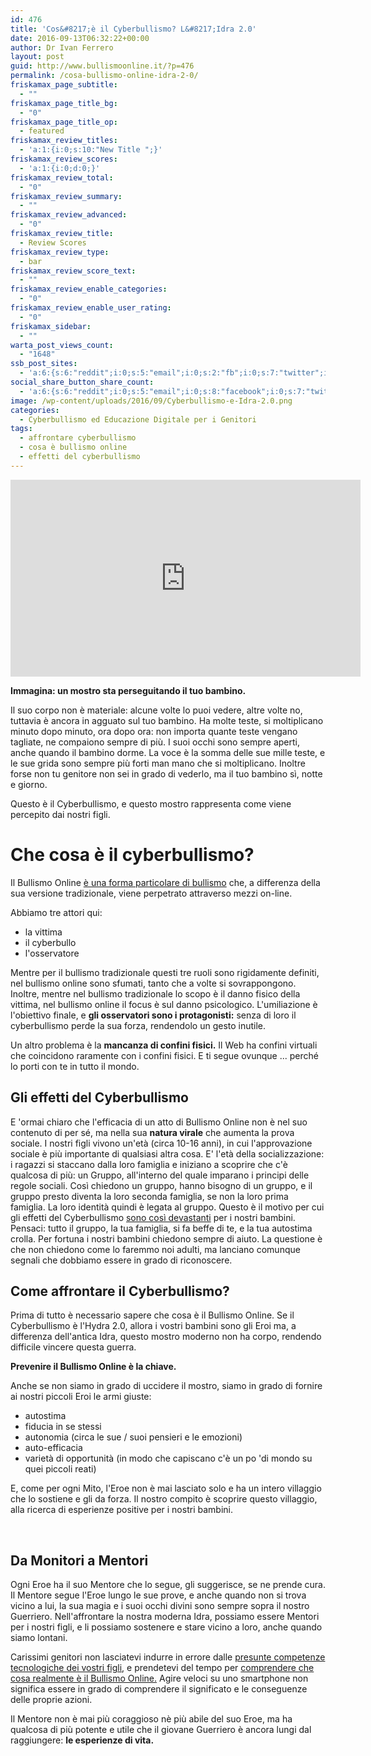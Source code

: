 ```yaml
---
id: 476
title: 'Cos&#8217;è il Cyberbullismo? L&#8217;Idra 2.0'
date: 2016-09-13T06:32:22+00:00
author: Dr Ivan Ferrero
layout: post
guid: http://www.bullismoonline.it/?p=476
permalink: /cosa-bullismo-online-idra-2-0/
friskamax_page_subtitle:
  - ""
friskamax_page_title_bg:
  - "0"
friskamax_page_title_op:
  - featured
friskamax_review_titles:
  - 'a:1:{i:0;s:10:"New Title ";}'
friskamax_review_scores:
  - 'a:1:{i:0;d:0;}'
friskamax_review_total:
  - "0"
friskamax_review_summary:
  - ""
friskamax_review_advanced:
  - "0"
friskamax_review_title:
  - Review Scores
friskamax_review_type:
  - bar
friskamax_review_score_text:
  - ""
friskamax_review_enable_categories:
  - "0"
friskamax_review_enable_user_rating:
  - "0"
friskamax_sidebar:
  - ""
warta_post_views_count:
  - "1648"
ssb_post_sites:
  - 'a:6:{s:6:"reddit";i:0;s:5:"email";i:0;s:2:"fb";i:0;s:7:"twitter";i:1;s:5:"gplus";i:1;s:9:"pinterest";i:0;}'
social_share_button_share_count:
  - 'a:6:{s:6:"reddit";i:0;s:5:"email";i:0;s:8:"facebook";i:0;s:7:"twitter";i:1;s:11:"google-plus";i:1;s:9:"pinterest";i:0;}'
image: /wp-content/uploads/2016/09/Cyberbullismo-e-Idra-2.0.png
categories:
  - Cyberbullismo ed Educazione Digitale per i Genitori
tags:
  - affrontare cyberbullismo
  - cosa è bullismo online
  - effetti del cyberbullismo
---
```

<iframe src="https://www.youtube-nocookie.com/embed/fK8LrzzC4-8" width="560" height="315" frameborder="0" allowfullscreen="allowfullscreen"></iframe>

<strong>Immagina: un mostro sta perseguitando il tuo bambino.</strong>

Il suo corpo non è materiale: alcune volte lo puoi vedere, altre volte no, tuttavia è ancora in agguato sul tuo bambino.
Ha molte teste, si moltiplicano minuto dopo minuto, ora dopo ora: non importa quante teste vengano tagliate, ne compaiono sempre di più.
I suoi occhi sono sempre aperti, anche quando il bambino dorme.
La voce è la somma delle sue mille teste, e le sue grida sono sempre più forti man mano che si moltiplicano.
Inoltre forse non tu genitore non sei in grado di vederlo, ma il tuo bambino sì, notte e giorno.

Questo è il Cyberbullismo, e questo mostro rappresenta come viene percepito dai nostri figli.
<h1>Che cosa è il cyberbullismo?</h1>
Il Bullismo Online <a href="http://www.bullismoonline.it/cyberbullismo-convergenza-di-un-disagio-la-conferenza/">è una forma particolare di bullismo</a> che, a differenza della sua versione tradizionale, viene perpetrato attraverso mezzi on-line.

Abbiamo tre attori qui:
<ul>
 	<li>la vittima</li>
 	<li>il cyberbullo</li>
 	<li>l'osservatore</li>
</ul>
Mentre per il bullismo tradizionale questi tre ruoli sono rigidamente definiti, nel bullismo online sono sfumati, tanto che a volte si sovrappongono.
Inoltre, mentre nel bullismo tradizionale lo scopo è il danno fisico della vittima, nel bullismo online il focus è sul danno psicologico.
L'umiliazione è l'obiettivo finale, e <strong>gli osservatori sono i protagonisti:</strong> senza di loro il cyberbullismo perde la sua forza, rendendolo un gesto inutile.

Un altro problema è la <strong>mancanza di confini fisici.</strong> Il Web ha confini virtuali che coincidono raramente con i confini fisici.
E ti segue ovunque ... perché lo porti con te in tutto il mondo.
<h2>Gli effetti del Cyberbullismo</h2>
E 'ormai chiaro che l'efficacia di un atto di Bullismo Online non è nel suo contenuto di per sé, ma nella sua <strong>natura virale</strong> che aumenta la prova sociale.
I nostri figli vivono un'età (circa 10-16 anni), in cui l'approvazione sociale è più importante di qualsiasi altra cosa.
E' l'età della socializzazione: i ragazzi si staccano dalla loro famiglia e iniziano a scoprire che c'è qualcosa di più: un Gruppo, all'interno del quale imparano i principi delle regole sociali.
Così chiedono un gruppo, hanno bisogno di un gruppo, e il gruppo presto diventa la loro seconda famiglia, se non la loro prima famiglia.
La loro identità quindi è legata al gruppo.
Questo è il motivo per cui gli effetti del Cyberbullismo <a href="http://www.bullismoonline.it/cyberbulllismo-e-bullismo-tradizionale-mass-media/">sono così devastanti</a> per i nostri bambini.
Pensaci: tutto il gruppo, la tua famiglia, si fa beffe di te, e la tua autostima crolla.
Per fortuna i nostri bambini chiedono sempre di aiuto.
La questione è che non chiedono come lo faremmo noi adulti, ma lanciano comunque segnali che dobbiamo essere in grado di riconoscere.
<h2>Come affrontare il Cyberbullismo?</h2>
Prima di tutto è necessario sapere che cosa è il Bullismo Online.
Se il Cyberbullismo è l'Hydra 2.0, allora i vostri bambini sono gli Eroi ma, a differenza dell'antica Idra, questo mostro moderno non ha corpo, rendendo difficile vincere questa guerra.

<strong>Prevenire il Bullismo Online è la chiave.</strong>

Anche se non siamo in grado di uccidere il mostro, siamo in grado di fornire ai nostri piccoli Eroi le armi giuste:
<ul>
 	<li>autostima</li>
 	<li>fiducia in se stessi</li>
 	<li>autonomia (circa le sue / suoi pensieri e le emozioni)</li>
 	<li>auto-efficacia</li>
 	<li>varietà di opportunità (in modo che capiscano c'è un po 'di mondo su quei piccoli reati)</li>
</ul>
E, come per ogni Mito, l'Eroe non è mai lasciato solo e ha un intero villaggio che lo sostiene e gli da forza.
Il nostro compito è scoprire questo villaggio, alla ricerca di esperienze positive per i nostri bambini.

&nbsp;
<h2>Da Monitori a Mentori</h2>
Ogni Eroe ha il suo Mentore che lo segue, gli suggerisce, se ne prende cura.
Il Mentore segue l'Eroe lungo le sue prove, e anche quando non si trova vicino a lui, la sua magia e i suoi occhi divini sono sempre sopra il nostro Guerriero.
Nell'affrontare la nostra moderna Idra, possiamo essere Mentori per i nostri figli, e li possiamo sostenere e stare vicino a loro, anche quando siamo lontani.

Carissimi genitori non lasciatevi indurre in errore dalle <a href="http://www.bullismoonline.it/generazione-multitasking-adolescenti-tra-tecnologia-ed-emozioni/">presunte competenze tecnologiche dei vostri figli</a>, e prendetevi del tempo per <a href="http://www.bullismoonline.it/crescere-2-0-nelle-scuole-di-milano-contro-il-cyberbullismo-stiamo-venendo-da-voi/">comprendere che cosa realmente è il Bullismo Online.</a>
Agire veloci su uno smartphone non significa essere in grado di comprendere il significato e le conseguenze delle proprie azioni.

Il Mentore non è mai più coraggioso nè più abile del suo Eroe, ma ha qualcosa di più potente e utile che il giovane Guerriero è ancora lungi dal raggiungere: <strong>le esperienze di vita.</strong>
